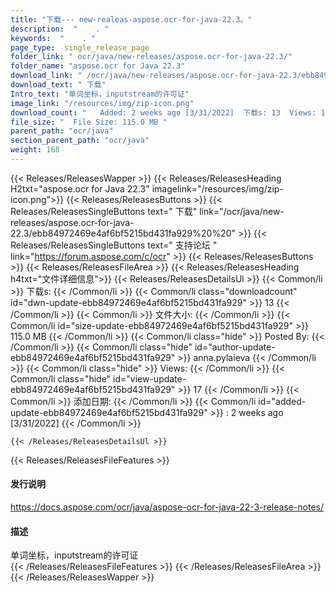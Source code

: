 ```yaml
---
title: "下载--- new-realeas-aspose.ocr-for-java-22.3。" 
description:  "    . " 
keywords:  "    . " 
page_type:  single_release_page
folder_link: " ocr/java/new-releases/aspose.ocr-for-java-22.3/"
folder_name: "aspose.ocr for Java 22.3"
download_link: " /ocr/java/new-releases/aspose.ocr-for-java-22.3/ebb84972469e4af6bf5215bd431fa929"
download_text: " 下载"
Intro_text: "单词坐标，inputstream的许可证"
image_link: "/resources/img/zip-icon.png"
download_count: "   Added: 2 weeks ago [3/31/2022]  下载s: 13  Views: 16"
file_size: "  File Size: 115.0 MB "
parent_path: "ocr/java"
section_parent_path: "ocr/java"
weight: 168
---
```


{{< Releases/ReleasesWapper >}}
  {{< Releases/ReleasesHeading H2txt="aspose.ocr for Java 22.3" imagelink="/resources/img/zip-icon.png">}}
  {{< Releases/ReleasesButtons >}}
    {{< Releases/ReleasesSingleButtons text=" 下载" link="/ocr/java/new-releases/aspose.ocr-for-java-22.3/ebb84972469e4af6bf5215bd431fa929%20%20" >}}
    {{< Releases/ReleasesSingleButtons text=" 支持论坛 " link="https://forum.aspose.com/c/ocr" >}}
  {{< Releases/ReleasesButtons >}}
  {{< Releases/ReleasesFileArea >}}
    {{< Releases/ReleasesHeading h4txt="文件详细信息">}}
    {{< Releases/ReleasesDetailsUl >}}
            {{< Common/li  >}} 下载s: {{< /Common/li >}} 
      {{< Common/li class="downloadcount" id="dwn-update-ebb84972469e4af6bf5215bd431fa929" >}} 13 {{< /Common/li >}} 
      {{< Common/li  >}} 文件大小: {{< /Common/li >}} 
      {{< Common/li id="size-update-ebb84972469e4af6bf5215bd431fa929" >}} 115.0 MB {{< /Common/li >}} 
      {{< Common/li  class="hide" >}} Posted By: {{< /Common/li >}} 
      {{< Common/li class="hide" id="author-update-ebb84972469e4af6bf5215bd431fa929" >}} anna.pylaieva {{< /Common/li >}} 
      {{< Common/li class="hide"  >}} Views: {{< /Common/li >}} 
      {{< Common/li class="hide" id="view-update-ebb84972469e4af6bf5215bd431fa929" >}} 17 {{< /Common/li >}} 
      {{< Common/li  >}} 添加日期: {{< /Common/li >}} 
      {{< Common/li id="added-update-ebb84972469e4af6bf5215bd431fa929" >}} : 2 weeks ago [3/31/2022] {{< /Common/li >}} 

    {{< /Releases/ReleasesDetailsUl >}}

  {{< Releases/ReleasesFileFeatures >}}
      <h4>发行说明</h4><div><a href="https://docs.aspose.com/ocr/java/aspose-ocr-for-java-22-3-release-notes/">https://docs.aspose.com/ocr/java/aspose-ocr-for-java-22-3-release-notes/</a></div><h4>描述</h4><div class="HTMLDescription">单词坐标，inputstream的许可证</div>
  {{< /Releases/ReleasesFileFeatures >}}
 {{< /Releases/ReleasesFileArea >}}
{{< /Releases/ReleasesWapper >}}


